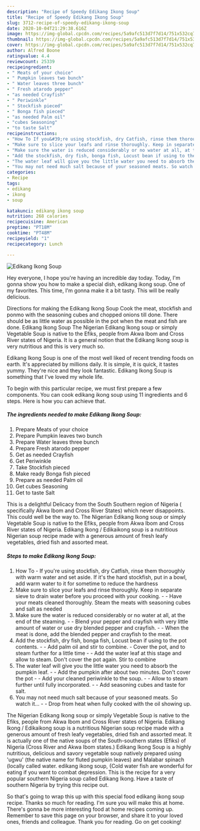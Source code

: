 ```yaml
---
description: "Recipe of Speedy Edikang Ikong Soup"
title: "Recipe of Speedy Edikang Ikong Soup"
slug: 3712-recipe-of-speedy-edikang-ikong-soup
date: 2020-10-04T21:29:38.616Z
image: https://img-global.cpcdn.com/recipes/5a9afc513d7f7d14/751x532cq70/edikang-ikong-soup-recipe-main-photo.jpg
thumbnail: https://img-global.cpcdn.com/recipes/5a9afc513d7f7d14/751x532cq70/edikang-ikong-soup-recipe-main-photo.jpg
cover: https://img-global.cpcdn.com/recipes/5a9afc513d7f7d14/751x532cq70/edikang-ikong-soup-recipe-main-photo.jpg
author: Alfred Boone
ratingvalue: 4.4
reviewcount: 25339
recipeingredient:
- " Meats of your choice"
- " Pumpkin leaves two bunch"
- " Water leaves three bunch"
- " Fresh atarodo pepper"
- "as needed Crayfish"
- " Periwinkle"
- " Stockfish pieced"
- " Bonga fish pieced"
- "as needed Palm oil"
- "cubes Seasoning"
- "to taste Salt"
recipeinstructions:
- "How To If you&#39;re using stockfish, dry Catfish, rinse them thoroughly with warm water and set aside. If it&#39;s the hard stockfish, put in a bowl, add warm water to it for sometime to reduce the hardness"
- "Make sure to slice your leafs and rinse thoroughly. Keep in separate sieve to drain water before you proceed with your cooking.   Have your meats cleaned thoroughly. Steam the meats with seasoning cubes and salt as needed"
- "Make sure the water is reduced considerably or no water at all, at the end of the steaming.  Blend your pepper and crayfish with very little amount of water or use dry blended pepper and crayfish.  When the meat is done, add the blended pepper and crayfish to the meat."
- "Add the stockfish, dry fish, bonga fish, Locust bean if using to the pot contents.   Add palm oil and stir to combine.  Cover the pot, and to steam further for a little time   Add the water leaf at this stage and allow to steam. Don&#39;t cover the pot again. Stir to combine"
- "The water leaf will give you the little water you need to absorb the pumpkin leaf.   Add the pumpkin after about two minutes. Don&#39;t cover the pot   Add your cleaned periwinkle to the soup.  Allow to steam further until fully incorporated.   Add seasoning cubes and taste for salt."
- "You may not need much salt because of your seasoned meats. So watch it...  Drop from heat when fully cooked with the oil showing up."
categories:
- Recipe
tags:
- edikang
- ikong
- soup

katakunci: edikang ikong soup 
nutrition: 268 calories
recipecuisine: American
preptime: "PT18M"
cooktime: "PT48M"
recipeyield: "1"
recipecategory: Lunch

---
```



![Edikang Ikong Soup](https://img-global.cpcdn.com/recipes/5a9afc513d7f7d14/751x532cq70/edikang-ikong-soup-recipe-main-photo.jpg)

Hey everyone, I hope you're having an incredible day today. Today, I'm gonna show you how to make a special dish, edikang ikong soup. One of my favorites. This time, I'm gonna make it a bit tasty. This will be really delicious.

Directions for making the Edikang Ikong Soup Cook the meat, stockfish and ponmo with the seasoning cubes and chopped onions till done. There should be as little water as possible in the pot when the meat and fish are done. Edikang Ikong Soup The Nigerian Edikang Ikong soup or simply Vegetable Soup is native to the Efiks, people from Akwa Ibom and Cross River states of Nigeria. It is a general notion that the Edikang Ikong soup is very nutritious and this is very much so.

Edikang Ikong Soup is one of the most well liked of recent trending foods on earth. It's appreciated by millions daily. It is simple, it is quick, it tastes yummy. They're nice and they look fantastic. Edikang Ikong Soup is something that I've loved my whole life.


To begin with this particular recipe, we must first prepare a few components. You can cook edikang ikong soup using 11 ingredients and 6 steps. Here is how you can achieve that.

<!--inarticleads1-->

##### The ingredients needed to make Edikang Ikong Soup:

1. Prepare  Meats of your choice
1. Prepare  Pumpkin leaves two bunch
1. Prepare  Water leaves three bunch
1. Prepare  Fresh atarodo pepper
1. Get as needed Crayfish
1. Get  Periwinkle
1. Take  Stockfish pieced
1. Make ready  Bonga fish pieced
1. Prepare as needed Palm oil
1. Get cubes Seasoning
1. Get to taste Salt


This is a delightful Delicacy from the South Southern region of Nigeria ( specifically Akwa Ibom and Cross River States) which never disappoints. This could well be the way to. The Nigerian Edikang Ikong soup or simply Vegetable Soup is native to the Efiks, people from Akwa Ibom and Cross River states of Nigeria. Edikang Ikong / Edikaikong soup is a nutritious Nigerian soup recipe made with a generous amount of fresh leafy vegetables, dried fish and assorted meat. 

<!--inarticleads2-->

##### Steps to make Edikang Ikong Soup:

1. How To - If you&#39;re using stockfish, dry Catfish, rinse them thoroughly with warm water and set aside. If it&#39;s the hard stockfish, put in a bowl, add warm water to it for sometime to reduce the hardness
1. Make sure to slice your leafs and rinse thoroughly. Keep in separate sieve to drain water before you proceed with your cooking. -  -  Have your meats cleaned thoroughly. Steam the meats with seasoning cubes and salt as needed
1. Make sure the water is reduced considerably or no water at all, at the end of the steaming. -  - Blend your pepper and crayfish with very little amount of water or use dry blended pepper and crayfish. -  - When the meat is done, add the blended pepper and crayfish to the meat.
1. Add the stockfish, dry fish, bonga fish, Locust bean if using to the pot contents.  -  - Add palm oil and stir to combine.  - Cover the pot, and to steam further for a little time  -  - Add the water leaf at this stage and allow to steam. Don&#39;t cover the pot again. Stir to combine
1. The water leaf will give you the little water you need to absorb the pumpkin leaf.  -  - Add the pumpkin after about two minutes. Don&#39;t cover the pot  -  - Add your cleaned periwinkle to the soup. -  - Allow to steam further until fully incorporated.  -  - Add seasoning cubes and taste for salt.
1. You may not need much salt because of your seasoned meats. So watch it... -  - Drop from heat when fully cooked with the oil showing up.


The Nigerian Edikang Ikong soup or simply Vegetable Soup is native to the Efiks, people from Akwa Ibom and Cross River states of Nigeria. Edikang Ikong / Edikaikong soup is a nutritious Nigerian soup recipe made with a generous amount of fresh leafy vegetables, dried fish and assorted meat. It is actually one of the native soups of the South-southern states (Efiks) of Nigeria (Cross River and Akwa Ibom states.) Edikang Ikong Soup is a highly nutritious, delicious and savory vegetable soup natively prepared using &#39;ugwu&#39; (the native name for fluted pumpkin leaves) and Malabar spinach (locally called water. edikang ikong soup, {Cold water fish are wonderful for eating if you want to combat depression. This is the recipe for a very popular southern Nigeria soup called Edikang Ikong. Have a taste of southern Nigeria by trying this recipe out. 

So that's going to wrap this up with this special food edikang ikong soup recipe. Thanks so much for reading. I'm sure you will make this at home. There's gonna be more interesting food at home recipes coming up. Remember to save this page on your browser, and share it to your loved ones, friends and colleague. Thank you for reading. Go on get cooking!
